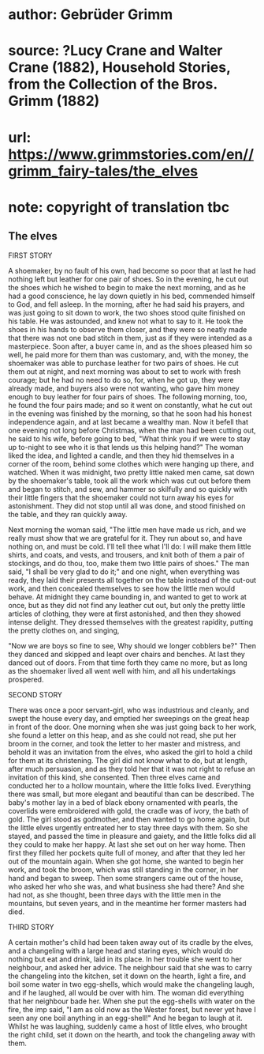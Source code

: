 # author: Gebrüder Grimm
# source: ?Lucy Crane and Walter Crane (1882), Household Stories, from the Collection of the Bros. Grimm (1882)
# url: https://www.grimmstories.com/en//grimm_fairy-tales/the_elves
# note: copyright of translation tbc

## The elves 

FIRST STORY

A shoemaker, by no fault of his own, had become so poor that at last he
had nothing left but leather for one pair of shoes. So in the evening,
he cut out the shoes which he wished to begin to make the next morning,
and as he had a good conscience, he lay down quietly in his bed,
commended himself to God, and fell asleep. In the morning, after he had
said his prayers, and was just going to sit down to work, the two shoes
stood quite finished on his table. He was astounded, and knew not what
to say to it. He took the shoes in his hands to observe them closer, and
they were so neatly made that there was not one bad stitch in them, just
as if they were intended as a masterpiece. Soon after, a buyer came in,
and as the shoes pleased him so well, he paid more for them than was
customary, and, with the money, the shoemaker was able to purchase
leather for two pairs of shoes. He cut them out at night, and next
morning was about to set to work with fresh courage; but he had no need
to do so, for, when he got up, they were already made, and buyers also
were not wanting, who gave him money enough to buy leather for four
pairs of shoes. The following morning, too, he found the four pairs
made; and so it went on constantly, what he cut out in the evening was
finished by the morning, so that he soon had his honest independence
again, and at last became a wealthy man. Now it befell that one evening
not long before Christmas, when the man had been cutting out, he said to
his wife, before going to bed, "What think you if we were to stay up
to-night to see who it is that lends us this helping hand?" The woman
liked the idea, and lighted a candle, and then they hid themselves in a
corner of the room, behind some clothes which were hanging up there, and
watched. When it was midnight, two pretty little naked men came, sat
down by the shoemaker's table, took all the work which was cut out
before them and began to stitch, and sew, and hammer so skilfully and so
quickly with their little fingers that the shoemaker could not turn away
his eyes for astonishment. They did not stop until all was done, and
stood finished on the table, and they ran quickly away.

Next morning the woman said, "The little men have made us rich, and we
really must show that we are grateful for it. They run about so, and
have nothing on, and must be cold. I'll tell thee what I'll do: I will
make them little shirts, and coats, and vests, and trousers, and knit
both of them a pair of stockings, and do thou, too, make them two little
pairs of shoes." The man said, "I shall be very glad to do it;" and
one night, when everything was ready, they laid their presents all
together on the table instead of the cut-out work, and then concealed
themselves to see how the little men would behave. At midnight they came
bounding in, and wanted to get to work at once, but as they did not find
any leather cut out, but only the pretty little articles of clothing,
they were at first astonished, and then they showed intense delight.
They dressed themselves with the greatest rapidity, putting the pretty
clothes on, and singing,

"Now we are boys so fine to see,
Why should we longer cobblers be?"
Then they danced and skipped and leapt over chairs and benches. At last
they danced out of doors. From that time forth they came no more, but as
long as the shoemaker lived all went well with him, and all his
undertakings prospered.

SECOND STORY

There was once a poor servant-girl, who was industrious and cleanly, and
swept the house every day, and emptied her sweepings on the great heap
in front of the door. One morning when she was just going back to her
work, she found a letter on this heap, and as she could not read, she
put her broom in the corner, and took the letter to her master and
mistress, and behold it was an invitation from the elves, who asked the
girl to hold a child for them at its christening. The girl did not know
what to do, but at length, after much persuasion, and as they told her
that it was not right to refuse an invitation of this kind, she
consented. Then three elves came and conducted her to a hollow mountain,
where the little folks lived. Everything there was small, but more
elegant and beautiful than can be described. The baby's mother lay in a
bed of black ebony ornamented with pearls, the coverlids were
embroidered with gold, the cradle was of ivory, the bath of gold. The
girl stood as godmother, and then wanted to go home again, but the
little elves urgently entreated her to stay three days with them. So she
stayed, and passed the time in pleasure and gaiety, and the little folks
did all they could to make her happy. At last she set out on her way
home. Then first they filled her pockets quite full of money, and after
that they led her out of the mountain again. When she got home, she
wanted to begin her work, and took the broom, which was still standing
in the corner, in her hand and began to sweep. Then some strangers came
out of the house, who asked her who she was, and what business she had
there? And she had not, as she thought, been three days with the little
men in the mountains, but seven years, and in the meantime her former
masters had died.

THIRD STORY

A certain mother's child had been taken away out of its cradle by the
elves, and a changeling with a large head and staring eyes, which would
do nothing but eat and drink, laid in its place. In her trouble she went
to her neighbour, and asked her advice. The neighbour said that she was
to carry the changeling into the kitchen, set it down on the hearth,
light a fire, and boil some water in two egg-shells, which would make
the changeling laugh, and if he laughed, all would be over with him. The
woman did everything that her neighbour bade her. When she put the
egg-shells with water on the fire, the imp said, "I am as old now as
the Wester forest, but never yet have I seen any one boil anything in an
egg-shell!" And he began to laugh at it. Whilst he was laughing,
suddenly came a host of little elves, who brought the right child, set
it down on the hearth, and took the changeling away with them.
